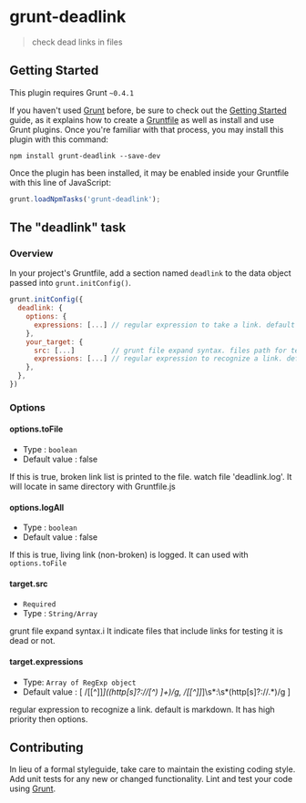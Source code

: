 # grunt-deadlink

> check dead links in files

## Getting Started
This plugin requires Grunt `~0.4.1`

If you haven't used [Grunt](http://gruntjs.com/) before, be sure to check out the [Getting Started](http://gruntjs.com/getting-started) guide, as it explains how to create a [Gruntfile](http://gruntjs.com/sample-gruntfile) as well as install and use Grunt plugins. Once you're familiar with that process, you may install this plugin with this command:

```shell
npm install grunt-deadlink --save-dev
```

Once the plugin has been installed, it may be enabled inside your Gruntfile with this line of JavaScript:

```js
grunt.loadNpmTasks('grunt-deadlink');
```

## The "deadlink" task

### Overview
In your project's Gruntfile, add a section named `deadlink` to the data object passed into `grunt.initConfig()`.

```js
grunt.initConfig({
  deadlink: {
    options: {
      expressions: [...] // regular expression to take a link. default is markdown.
    },
    your_target: {
      src: [...]         // grunt file expand syntax. files path for testing.
      expressions: [...] // regular expression to recognize a link. default is markdown. It has high priority then options.
    },
  },
})
```

### Options

#### options.toFile
- Type : `boolean`
- Default value : false

If this is true, broken link list is printed to the file. watch file 'deadlink.log'. It will locate in same directory with Gruntfile.js

#### options.logAll
- Type : `boolean`
- Default value : false

If this is true, living link (non-broken) is logged. It can used with `options.toFile`

#### target.src
- `Required`
- Type : `String/Array`

grunt file expand syntax.i It indicate files that include links for testing it is dead or not.

#### target.expressions
- Type: `Array of RegExp object`
- Default value : [ /\[[^\]]*\]\((http[s]?:\/\/[^\) ]+)/g, /\[[^\]]*\]\s*:\s*(http[s]?:\/\/.*)/g ]

regular expression to recognize a link. default is markdown. It has high priority then options.


## Contributing
In lieu of a formal styleguide, take care to maintain the existing coding style. Add unit tests for any new or changed functionality. Lint and test your code using [Grunt](http://gruntjs.com/).

